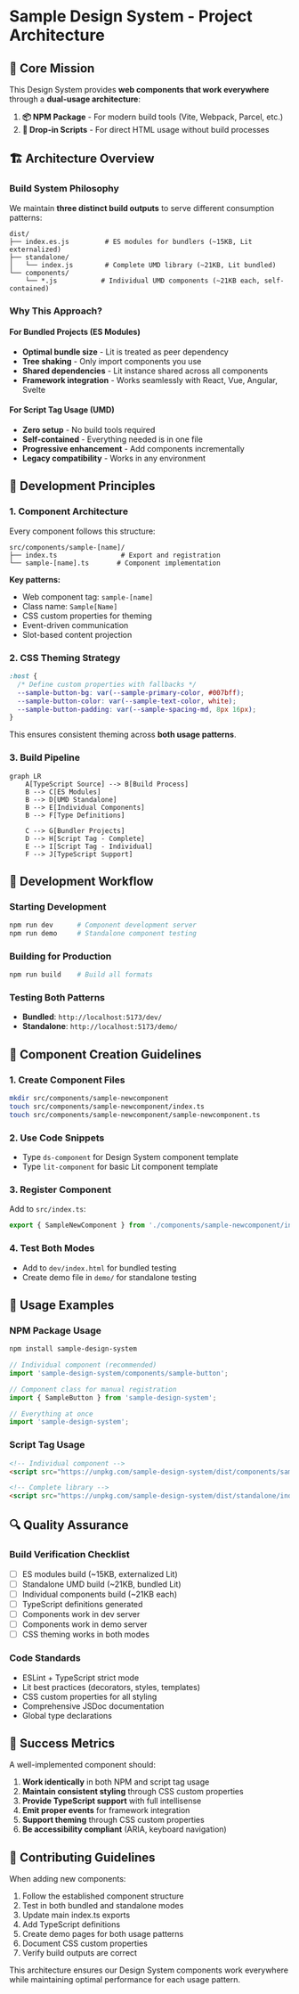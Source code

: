 # Sample Design System - Project Architecture

## 🎯 Core Mission

This Design System provides **web components that work everywhere** through a **dual-usage architecture**:

1. **📦 NPM Package** - For modern build tools (Vite, Webpack, Parcel, etc.)
2. **🎯 Drop-in Scripts** - For direct HTML usage without build processes

## 🏗️ Architecture Overview

### Build System Philosophy

We maintain **three distinct build outputs** to serve different consumption patterns:

```
dist/
├── index.es.js         # ES modules for bundlers (~15KB, Lit externalized)
├── standalone/
│   └── index.js        # Complete UMD library (~21KB, Lit bundled)
└── components/
    └── *.js           # Individual UMD components (~21KB each, self-contained)
```

### Why This Approach?

#### For Bundled Projects (ES Modules)
- **Optimal bundle size** - Lit is treated as peer dependency
- **Tree shaking** - Only import components you use
- **Shared dependencies** - Lit instance shared across all components
- **Framework integration** - Works seamlessly with React, Vue, Angular, Svelte

#### For Script Tag Usage (UMD)
- **Zero setup** - No build tools required
- **Self-contained** - Everything needed is in one file
- **Progressive enhancement** - Add components incrementally
- **Legacy compatibility** - Works in any environment

## 🔧 Development Principles

### 1. Component Architecture

Every component follows this structure:

```
src/components/sample-[name]/
├── index.ts                # Export and registration
└── sample-[name].ts       # Component implementation
```

**Key patterns:**
- Web component tag: `sample-[name]`
- Class name: `Sample[Name]`
- CSS custom properties for theming
- Event-driven communication
- Slot-based content projection

### 2. CSS Theming Strategy

```css
:host {
  /* Define custom properties with fallbacks */
  --sample-button-bg: var(--sample-primary-color, #007bff);
  --sample-button-color: var(--sample-text-color, white);
  --sample-button-padding: var(--sample-spacing-md, 8px 16px);
}
```

This ensures consistent theming across **both usage patterns**.

### 3. Build Pipeline

```mermaid
graph LR
    A[TypeScript Source] --> B[Build Process]
    B --> C[ES Modules]
    B --> D[UMD Standalone]
    B --> E[Individual Components]
    B --> F[Type Definitions]
    
    C --> G[Bundler Projects]
    D --> H[Script Tag - Complete]
    E --> I[Script Tag - Individual]
    F --> J[TypeScript Support]
```

## 📝 Development Workflow

### Starting Development
```bash
npm run dev      # Component development server
npm run demo     # Standalone component testing
```

### Building for Production
```bash
npm run build    # Build all formats
```

### Testing Both Patterns
- **Bundled**: `http://localhost:5173/dev/`
- **Standalone**: `http://localhost:5173/demo/`

## 🎨 Component Creation Guidelines

### 1. Create Component Files
```bash
mkdir src/components/sample-newcomponent
touch src/components/sample-newcomponent/index.ts
touch src/components/sample-newcomponent/sample-newcomponent.ts
```

### 2. Use Code Snippets
- Type `ds-component` for Design System component template
- Type `lit-component` for basic Lit component template

### 3. Register Component
Add to `src/index.ts`:
```typescript
export { SampleNewComponent } from './components/sample-newcomponent/index.js';
```

### 4. Test Both Modes
- Add to `dev/index.html` for bundled testing
- Create demo file in `demo/` for standalone testing

## 🚀 Usage Examples

### NPM Package Usage

```bash
npm install sample-design-system
```

```javascript
// Individual component (recommended)
import 'sample-design-system/components/sample-button';

// Component class for manual registration
import { SampleButton } from 'sample-design-system';

// Everything at once
import 'sample-design-system';
```

### Script Tag Usage

```html
<!-- Individual component -->
<script src="https://unpkg.com/sample-design-system/dist/components/sample-button.js"></script>

<!-- Complete library -->
<script src="https://unpkg.com/sample-design-system/dist/standalone/index.js"></script>
```

## 🔍 Quality Assurance

### Build Verification Checklist
- [ ] ES modules build (~15KB, externalized Lit)
- [ ] Standalone UMD build (~21KB, bundled Lit)
- [ ] Individual components build (~21KB each)
- [ ] TypeScript definitions generated
- [ ] Components work in dev server
- [ ] Components work in demo server
- [ ] CSS theming works in both modes

### Code Standards
- ESLint + TypeScript strict mode
- Lit best practices (decorators, styles, templates)
- CSS custom properties for all styling
- Comprehensive JSDoc documentation
- Global type declarations

## 🎯 Success Metrics

A well-implemented component should:

1. **Work identically** in both NPM and script tag usage
2. **Maintain consistent styling** through CSS custom properties
3. **Provide TypeScript support** with full intellisense
4. **Emit proper events** for framework integration
5. **Support theming** through CSS custom properties
6. **Be accessibility compliant** (ARIA, keyboard navigation)

## 🤝 Contributing Guidelines

When adding new components:

1. Follow the established component structure
2. Test in both bundled and standalone modes  
3. Update main index.ts exports
4. Add TypeScript definitions
5. Create demo pages for both usage patterns
6. Document CSS custom properties
7. Verify build outputs are correct

This architecture ensures our Design System components work everywhere while maintaining optimal performance for each usage pattern. 